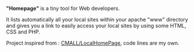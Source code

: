 **"Homepage"** is a tiny tool for Web developers.

It lists automatically all your local sites within your apache "www" directory and gives you a link to easily access your local sites by using some HTML, CSS and PHP.



Project inspired from : [CMALL/LocalHomePage](https://github.com/cmall/LocalHomePage), code lines are my own.



